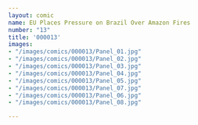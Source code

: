 ```yaml
---
layout: comic
name: EU Places Pressure on Brazil Over Amazon Fires
number: "13"
title: '000013'
images:
- "/images/comics/000013/Panel_01.jpg"
- "/images/comics/000013/Panel_02.jpg"
- "/images/comics/000013/Panel_03.jpg"
- "/images/comics/000013/Panel_04.jpg"
- "/images/comics/000013/Panel_05.jpg"
- "/images/comics/000013/Panel_07.jpg"
- "/images/comics/000013/Panel_06.jpg"
- "/images/comics/000013/Panel_08.jpg"

---
```

